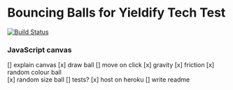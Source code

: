# Bouncing Balls for Yieldify Tech Test

[![Build Status](https://app.travis-ci.com/fg24davies/yieldifyTechTest.svg?branch=main)](https://app.travis-ci.com/fg24davies/yieldifyTechTest)

### JavaScript canvas

[] explain canvas
[x] draw ball
[] move on click
[x] gravity
[x] friction
[x] random colour ball  
[x] random size ball
[] tests?
[x] host on heroku
[] write readme
